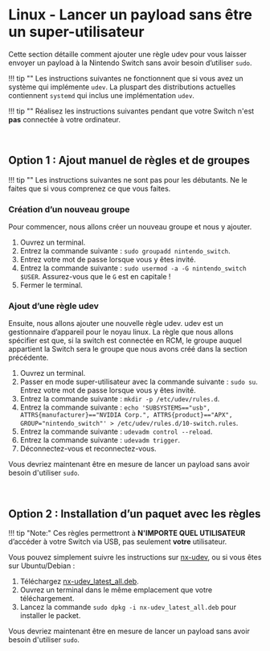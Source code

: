 # Linux - Lancer un payload sans être un super-utilisateur

Cette section détaille comment ajouter une règle udev pour vous laisser envoyer un payload à la Nintendo Switch sans avoir besoin d’utiliser `sudo`.

!!! tip ""
    Les instructions suivantes ne fonctionnent que si vous avez un système qui implémente `udev`. La pluspart des distributions actuelles contiennent `systemd` qui inclus une implémentation `udev`.

!!! tip ""
    Réalisez les instructions suivantes pendant que votre Switch n'est **pas** connectée à votre ordinateur.

&nbsp;

## Option 1 : Ajout manuel de règles et de groupes

!!! tip ""
    Les instructions suivantes ne sont pas pour les débutants. Ne le faites que si vous comprenez ce que vous faites.

### Création d’un nouveau groupe

Pour commencer, nous allons créer un nouveau groupe et nous y ajouter.
1. Ouvrez un terminal.
2. Entrez la commande suivante : `sudo groupadd nintendo_switch`.
3. Entrez votre mot de passe lorsque vous y êtes invité.
4. Entrez la commande suivante : `sudo usermod -a -G nintendo_switch $USER`. Assurez-vous que le `G` est en capitale !
5. Fermer le terminal.

### Ajout d’une règle udev

Ensuite, nous allons ajouter une nouvelle règle udev. udev est un gestionnaire d’appareil pour le noyau linux. La règle que nous allons spécifier est que, si la switch est connectée en RCM, le groupe auquel appartient la Switch sera le groupe que nous avons créé dans la section précédente.

1. Ouvrez un terminal.
2. Passer en mode super-utilisateur avec la commande suivante : `sudo su`. Entrez votre mot de passe lorsque vous y êtes invité.
3. Entrez la commande suivante : `mkdir -p /etc/udev/rules.d`.
4. Entrez la commande suivante : `echo 'SUBSYSTEMS=="usb", ATTRS{manufacturer}=="NVIDIA Corp.", ATTRS{product}=="APX", GROUP="nintendo_switch"' > /etc/udev/rules.d/10-switch.rules`.
5. Entrez la commande suivante : `udevadm control --reload`.
6. Entrez la commande suivante : `udevadm trigger`.
7. Déconnectez-vous et reconnectez-vous.

Vous devriez maintenant être en mesure de lancer un payload sans avoir besoin d'utiliser `sudo`.

&nbsp;

## Option 2 : Installation d’un paquet avec les règles

!!! tip "Note:"
    Ces règles permettront à **N'IMPORTE QUEL UTILISATEUR** d’accéder à votre Switch via USB, pas seulement **votre** utilisateur.

Vous pouvez simplement suivre les instructions sur <a href="https://github.com/pheki/nx-udev" target="_blank">nx-udev</a>, ou si vous êtes sur Ubuntu/Debian :

1. Téléchargez <a href="https://github.com/pheki/nx-udev/releases/latest/download/nx-udev_latest_all.deb
" target="_blank">nx-udev_latest_all.deb</a>.
2. Ouvrez un terminal dans le même emplacement que votre téléchargement.
3. Lancez la commande `sudo dpkg -i nx-udev_latest_all.deb` pour installer le packet.

Vous devriez maintenant être en mesure de lancer un payload sans avoir besoin d'utiliser `sudo`.
